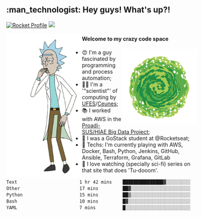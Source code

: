 
<h2> :man_technologist: Hey guys! What's up?!</h2>
                                                                         
[![Rocket Profile](https://img.shields.io/static/v1?label=Rocketseat&message=Profile&colorA=purple&color=black&logo=Rocket&logoColor=white)](https://app.rocketseat.com.br/me/elyabe)
<a href="https://www.linkedin.com/in/elyabe/"><img src="https://img.shields.io/badge/LinkedIn-informational?logo=linkedin"/></a>

<img align='left' src="https://raw.githubusercontent.com/Elyabe/Elyabe/master/images/rick-dancing.gif" width='200'>

                       
#### Welcome to my crazy code space 
<img align='right' src="https://raw.githubusercontent.com/Elyabe/elyabe/master/images/portal-3.gif" width='200'>

- :heart_eyes: I'm a guy fascinated by programming and process automation; 
- :office_worker: I'm a '"scientist"' of computing by [UFES](http://ufes.br)/[Ceunes](http://ceunes.ufes.br);
- :books: I worked with AWS in the [Proadi-SUS/HIAE Big Data Project](https://www.einstein.br/responsabilidade-social/atuacao-com-o-ministerio-da-saude/proadi-sus);
- :rocket: I was a GoStack student at @Rocketseat;
- :green_heart: Techs: I'm currently playing with AWS, Docker, Bash, Python, Jenkins, GitHub, Ansible, Terraform, Grafana, GitLab
- :movie_camera: I love watching (specially sci-fi) series on that site that does 'Tu-dooom'.

<!--START_SECTION:waka-->

```txt
Text                       1 hr 42 mins    ███████████████▓░░░░░░░░░   62.03 %
Other                      17 mins         ██▓░░░░░░░░░░░░░░░░░░░░░░   10.63 %
Python                     15 mins         ██▒░░░░░░░░░░░░░░░░░░░░░░   09.21 %
Bash                       10 mins         █▓░░░░░░░░░░░░░░░░░░░░░░░   06.46 %
YAML                       7 mins          █░░░░░░░░░░░░░░░░░░░░░░░░   04.48 %
```

<!--END_SECTION:waka-->
